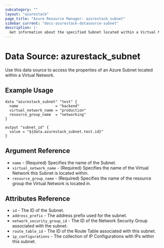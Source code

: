 ```yaml
---
subcategory: ""
layout: "azurestack"
page_title: "Azure Resource Manager: azurestack_subnet"
sidebar_current: "docs-azurestack-datasource-subnet"
description: |-
  Get information about the specified Subnet located within a Virtual Network.
---
```


# Data Source: azurestack_subnet

Use this data source to access the properties of an Azure Subnet located within a Virtual Network.

## Example Usage

```hcl
data "azurestack_subnet" "test" {
  name                 = "backend"
  virtual_network_name = "production"
  resource_group_name  = "networking"
}

output "subnet_id" {
  value = "${data.azurestack_subnet.test.id}"
}
```

## Argument Reference

* `name` - (Required) Specifies the name of the Subnet.
* `virtual_network_name` - (Required) Specifies the name of the Virtual Network this Subnet is located within.
* `resource_group_name` - (Required) Specifies the name of the resource group the Virtual Network is located in.

## Attributes Reference

* `id` - The ID of the Subnet.
* `address_prefix` - The address prefix used for the subnet.
* `network_security_group_id` - The ID of the Network Security Group associated with the subnet.
* `route_table_id` - The ID of the Route Table associated with this subnet.
* `ip_configurations` - The collection of IP Configurations with IPs within this subnet.
